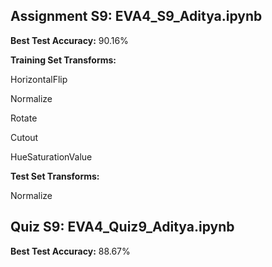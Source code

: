 ## Assignment S9: EVA4_S9_Aditya.ipynb

**Best Test Accuracy:** 90.16%

**Training Set Transforms:**

HorizontalFlip

Normalize

Rotate

Cutout

HueSaturationValue


**Test Set Transforms:**

Normalize


## Quiz S9: EVA4_Quiz9_Aditya.ipynb

**Best Test Accuracy:** 88.67%
